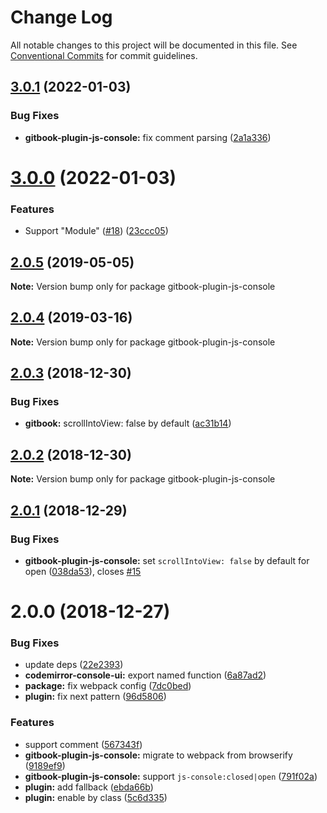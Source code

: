 # Change Log

All notable changes to this project will be documented in this file.
See [Conventional Commits](https://conventionalcommits.org) for commit guidelines.

## [3.0.1](https://github.com/azu/gitbook-plugin-js-console/compare/v3.0.0...v3.0.1) (2022-01-03)


### Bug Fixes

* **gitbook-plugin-js-console:** fix comment parsing ([2a1a336](https://github.com/azu/gitbook-plugin-js-console/commit/2a1a3366d44591dc38f17f8822f08d13a3253ceb))





# [3.0.0](https://github.com/azu/gitbook-plugin-js-console/compare/v2.0.5...v3.0.0) (2022-01-03)


### Features

* Support "Module" ([#18](https://github.com/azu/gitbook-plugin-js-console/issues/18)) ([23ccc05](https://github.com/azu/gitbook-plugin-js-console/commit/23ccc05f505f93b4f71d190a5ff1d1240e92601b))





## [2.0.5](https://github.com/azu/gitbook-plugin-js-console/compare/v2.0.4...v2.0.5) (2019-05-05)

**Note:** Version bump only for package gitbook-plugin-js-console





## [2.0.4](https://github.com/azu/gitbook-plugin-js-console/compare/v2.0.3...v2.0.4) (2019-03-16)

**Note:** Version bump only for package gitbook-plugin-js-console





## [2.0.3](https://github.com/azu/gitbook-plugin-js-console/compare/v2.0.2...v2.0.3) (2018-12-30)


### Bug Fixes

* **gitbook:** scrollIntoView: false by default ([ac31b14](https://github.com/azu/gitbook-plugin-js-console/commit/ac31b14))





## [2.0.2](https://github.com/azu/gitbook-plugin-js-console/compare/v2.0.1...v2.0.2) (2018-12-30)

**Note:** Version bump only for package gitbook-plugin-js-console





## [2.0.1](https://github.com/azu/gitbook-plugin-js-console/compare/v2.0.0...v2.0.1) (2018-12-29)


### Bug Fixes

* **gitbook-plugin-js-console:** set `scrollIntoView: false` by default for open ([038da53](https://github.com/azu/gitbook-plugin-js-console/commit/038da53)), closes [#15](https://github.com/azu/gitbook-plugin-js-console/issues/15)





# 2.0.0 (2018-12-27)


### Bug Fixes

* update deps ([22e2393](https://github.com/azu/gitbook-plugin-js-console/commit/22e2393))
* **codemirror-console-ui:** export named function ([6a87ad2](https://github.com/azu/gitbook-plugin-js-console/commit/6a87ad2))
* **package:** fix webpack config ([7dc0bed](https://github.com/azu/gitbook-plugin-js-console/commit/7dc0bed))
* **plugin:** fix next pattern ([96d5806](https://github.com/azu/gitbook-plugin-js-console/commit/96d5806))


### Features

* support <!-- js-console --> comment ([567343f](https://github.com/azu/gitbook-plugin-js-console/commit/567343f))
* **gitbook-plugin-js-console:** migrate to webpack from browserify ([9189ef9](https://github.com/azu/gitbook-plugin-js-console/commit/9189ef9))
* **gitbook-plugin-js-console:** support `js-console:closed|open` ([791f02a](https://github.com/azu/gitbook-plugin-js-console/commit/791f02a))
* **plugin:** add fallback ([ebda66b](https://github.com/azu/gitbook-plugin-js-console/commit/ebda66b))
* **plugin:** enable by class ([5c6d335](https://github.com/azu/gitbook-plugin-js-console/commit/5c6d335))
